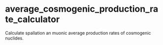 # average_cosmogenic_production_rate_calculator
Calculate spallation an muonic average production rates of cosmogenic nuclides.
